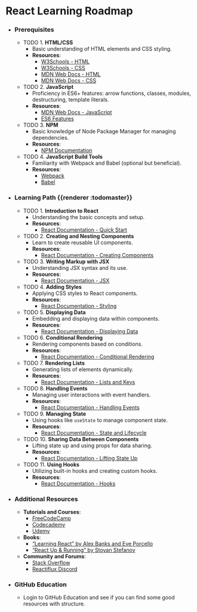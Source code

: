 # React Learning Roadmap
- ### Prerequisites
	- TODO 1. **HTML/CSS**
		- Basic understanding of HTML elements and CSS styling.
		- **Resources**:
			- [W3Schools - HTML](https://www.w3schools.com/html/)
			- [W3Schools - CSS](https://www.w3schools.com/css/)
			- [MDN Web Docs - HTML](https://developer.mozilla.org/en-US/docs/Web/HTML)
			- [MDN Web Docs - CSS](https://developer.mozilla.org/en-US/docs/Web/CSS)
	- TODO 2. **JavaScript**
		- Proficiency in ES6+ features: arrow functions, classes, modules, destructuring, template literals.
		- **Resources**:
			- [MDN Web Docs - JavaScript](https://developer.mozilla.org/en-US/docs/Web/JavaScript)
			- [ES6 Features](https://www.ecma-international.org/ecma-262/6.0/)
	- TODO 3. **NPM**
		- Basic knowledge of Node Package Manager for managing dependencies.
		- **Resources**:
			- [NPM Documentation](https://docs.npmjs.com/)
	- TODO 4. **JavaScript Build Tools**
		- Familiarity with Webpack and Babel (optional but beneficial).
		- **Resources**:
			- [Webpack](https://webpack.js.org/)
			- [Babel](https://babeljs.io/)
- ### Learning Path {{renderer :todomaster}}
	- TODO 1. **Introduction to React**
		- Understanding the basic concepts and setup.
		- **Resources**:
			- [React Documentation - Quick Start](https://react.dev/learn)
	- TODO 2. **Creating and Nesting Components**
		- Learn to create reusable UI components.
		- **Resources**:
			- [React Documentation - Creating Components](https://react.dev/learn)
	- TODO 3. **Writing Markup with JSX**
		- Understanding JSX syntax and its use.
		- **Resources**:
			- [React Documentation - JSX](https://react.dev/learn)
	- TODO 4. **Adding Styles**
		- Applying CSS styles to React components.
		- **Resources**:
			- [React Documentation - Styling](https://react.dev/learn)
	- TODO 5. **Displaying Data**
		- Embedding and displaying data within components.
		- **Resources**:
			- [React Documentation - Displaying Data](https://react.dev/learn)
	- TODO 6. **Conditional Rendering**
		- Rendering components based on conditions.
		- **Resources**:
			- [React Documentation - Conditional Rendering](https://react.dev/learn)
	- TODO 7. **Rendering Lists**
		- Generating lists of elements dynamically.
		- **Resources**:
			- [React Documentation - Lists and Keys](https://react.dev/learn)
	- TODO 8. **Handling Events**
		- Managing user interactions with event handlers.
		- **Resources**:
			- [React Documentation - Handling Events](https://react.dev/learn)
	- TODO 9. **Managing State**
		- Using hooks like `useState` to manage component state.
		- **Resources**:
			- [React Documentation - State and Lifecycle](https://react.dev/learn)
	- TODO 10. **Sharing Data Between Components**
		- Lifting state up and using props for data sharing.
		- **Resources**:
			- [React Documentation - Lifting State Up](https://react.dev/learn)
	- TODO 11. **Using Hooks**
		- Utilizing built-in hooks and creating custom hooks.
		- **Resources**:
			- [React Documentation - Hooks](https://react.dev/learn)
- ### Additional Resources
	- **Tutorials and Courses**:
		- [FreeCodeCamp](https://www.freecodecamp.org/)
		- [Codecademy](https://www.codecademy.com/)
		- [Udemy](https://www.udemy.com/)
	- **Books**:
		- [“Learning React” by Alex Banks and Eve Porcello](https://www.oreilly.com/library/view/learning-react-2nd/9781492051718/)
		- [“React Up & Running” by Stoyan Stefanov](https://www.oreilly.com/library/view/react-up/9781491931820/)
	- **Community and Forums**:
		- [Stack Overflow](https://stackoverflow.com/questions/tagged/reactjs)
		- [Reactiflux Discord](https://www.reactiflux.com/)
- ### GitHub Education
	- Login to GitHub Education and see if you can find some good resources with structure.
